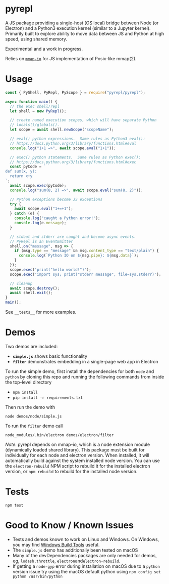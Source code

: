 # pyrepl

A JS package providing a single-host (OS local) bridge between Node (or Electron) and a Python3 execution kernel (similar to a Jupyter kernel). Primarily built to explore ability to move data between JS and Python at high speed, using shared memory.

Experimental and a work in progress.

Relies on [`mmap-io`](https://github.com/ozra/mmap-io) for JS implementation of Posix-like mmap(2).

# Usage

```js
const { PyShell, PyRepl, PyScope } = require("pyrepl/pyrepl");

async function main() {
  // the exec shell/repl
  let shell = new PyRepl();

  // create named execution scopes, which will have separate Python
  // locals()/globals().
  let scope = await shell.newScope("scopeName");

  // eval() python expressions.  Same rules as Python3 eval():
  // https://docs.python.org/3/library/functions.html#eval
  console.log("1+1 =>", await scope.eval("1+1"));

  // exec() python statements.  Same rules as Python exec():
  // https://docs.python.org/3/library/functions.html#exec
  const pyCode = `
def sum(x, y):
  return x+y
`;
  await scope.exec(pyCode);
  console.log("sum(8, 2) =>", await scope.eval("sum(8, 2)"));

  // Python exceptions become JS exceptions
  try {
    await scope.eval("1+=+1");
  } catch (e) {
    console.log("caught a Python error!");
    console.log(e.message);
  }

  // stdout and stderr are caught and become async events.
  // PyRepl is an EventEmitter
  shell.on("message", msg => {
    if (msg.type == "message" && msg.content_type == "text/plain") {
      console.log(`Python IO on ${msg.pipe}: ${msg.data}`);
    }
  });
  scope.exec('print("hello world!")');
  scope.exec('import sys; print("stderr message", file=sys.stderr)');

  // cleanup
  await scope.destroy();
  await shell.exit();
}
main();
```

See `__tests__` for more examples.

# Demos

Two demos are included:

- **`simple.js`** shows basic functionality
- **`filter`** demonstrates embedding in a single-page web app in Electron

To run the simple demo, first install the dependencies for both `node` and `python` by cloning this repo and running the following commands from inside the top-level directory

- `npm install`
- `pip install -r requirements.txt`

Then run the demo with

`node demos/node/simple.js`

To run the `filter` demo call

`node_modules/.bin/electron demos/electron/filter`

_Note_: pyrepl depends on mmap-io, which is a node extension module (dynamically loaded shared library). This package must be built for individually for each node and electron version. When installed, it will automatically build against the system installed node version. You can use the `electron-rebuild` NPM script to rebuild it for the installed electron version, or `npm rebuild` to rebuild for the installed node version.

# Tests

```
npm test
```

# Good to Know / Known Issues

* Tests and demos known to work on Linux and Windows. On Windows, you may find [Windows Build Tools](https://www.npmjs.com/package/windows-build-tools) useful.
* The `simple.js` demo has additionally been tested on macOS
* Many of the devDependencies packages are only needed for demos, eg, `lodash.throttle`, `electron`and`electron-rebuild`.
* If getting a `node-gyp` error during installation on macOS due to a `python` version issue try using the macOS default python using `npm config set python /usr/bin/python`

